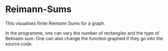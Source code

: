 # Reimann-Sums

This visualises finite Riemann Sums for a graph. 

In the programme, one can vary the number of rectangles and the type of Reimann sum. One can also change the function graphed if they go into the source code. 
